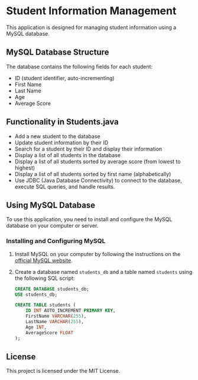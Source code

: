 # Student Information Management

This application is designed for managing student information using a MySQL database.

## MySQL Database Structure

The database contains the following fields for each student:
- ID (student identifier, auto-incrementing)
- First Name
- Last Name
- Age
- Average Score

## Functionality in Students.java

- Add a new student to the database
- Update student information by their ID
- Search for a student by their ID and display their information
- Display a list of all students in the database
- Display a list of all students sorted by average score (from lowest to highest)
- Display a list of all students sorted by first name (alphabetically)
- Use JDBC (Java Database Connectivity) to connect to the database, execute SQL queries, and handle results.

## Using MySQL Database

To use this application, you need to install and configure the MySQL database on your computer or server.

### Installing and Configuring MySQL

1. Install MySQL on your computer by following the instructions on the [official MySQL website](https://dev.mysql.com/downloads/).

2. Create a database named `students_db` and a table named `students` using the following SQL script:

   ```sql
   CREATE DATABASE students_db;
   USE students_db;

   CREATE TABLE students (
       ID INT AUTO_INCREMENT PRIMARY KEY,
       FirstName VARCHAR(255),
       LastName VARCHAR(255),
       Age INT,
       AverageScore FLOAT
   );

## License

This project is licensed under the MIT License.
